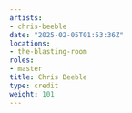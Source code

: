 ```yaml
---
artists:
- chris-beeble
date: "2025-02-05T01:53:36Z"
locations:
- the-blasting-room
roles:
- master
title: Chris Beeble
type: credit
weight: 101
---
```

